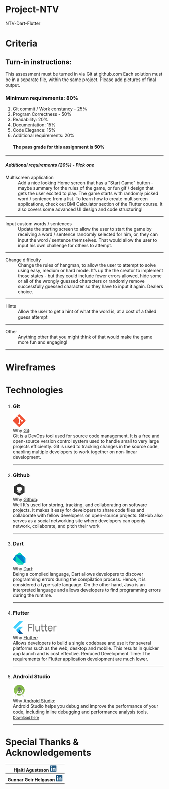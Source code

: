# Project-NTV

NTV-Dart-Flutter

<h1>Criteria</h1>
<h2>Turn-in instructions:</h2>
<p>
    This assessment must be turned in via Git at github.com
    Each solution must be in a separate file, within the same project.
    Please add pictures of final output.
</p>
<h3><strong>Minimum requirements: 80%</strong></h3>
<ol>
  <li>Git commit / Work constancy - 25%</li>
  <li>Program Correctness - 50%</li>
  <li>Readability: 20%</li>
  <li>Documentation: 15%</li>
  <li>Code Elegance: 15%</li>
  <li>Additional requirements: 20%</li>
  <h4>The pass grade for this assignment is 50%</h4>
</ol><hr>
<dl><h5>Additional requirements (20%) - Pick one</h5>
  <dt>Multiscreen application </dt>
  <dd>Add a nice looking Home screen that has a "Start Game" button - maybe summary for the rules of the game, or fun gif / design that gets the user excited to
  play. The game starts with randomly picked word / sentence from a list. To learn
  how to create multiscreen applications, check out BMI Calculator section of the
  Flutter course. It also covers some advanced UI design and code structuring!
</dd><hr>
  <dt>Input custom words / sentences</dt>
  <dd>Update the starting screen to allow the user to start the game by receiving a
  word / sentence randomly selected for him, or, they can input the word / sentence themselves. That would allow the user to input his own challenge for others to attempt.</dd><hr>
  <dt>Change difficulty</dt>
  <dd>Change the rules of hangman, to allow the user to attempt to solve using easy, medium or hard mode. It’s up the the creator to implement those states - but they could include fewer errors allowed, hide some or all of the wrongly guessed characters or randomly remove successfully guessed character so they have to input it again. Dealers choice.</dd><hr>
  <dt>Hints</dt>
  <dd>Allow the user to get a hint of what the word is, at a cost of a failed guess attempt</dd><hr>
  <dt>Other</dt>
  <dd>Anything other that you might think of that would make the game more fun and engaging!</dd><hr>
</dl>
<h1>Wireframes</h1>
<h1>Technologies</h1>
<ol>
    <li>
        <h3>Git</h3><p>
        <img src="assets/images/icons/git.png" width="40px" height="40x"><br>
        Why <a href="https://git-scm.com/" target="_blank">Git</a>:<br>
        Git is a DevOps tool used for source code management. It is a free and open-source version control system used to handle small to very large projects efficiently. Git is used to tracking changes in the source code, enabling multiple developers to work together on non-linear development.
        </p><hr>
    </li>
    <li>
        <h3>Github</h3><p>
        <img src="assets/images/icons/github.png" width="40px" height="40x"><br>
        Why <a href="https://github.com/" target="_blank">Github</a>:<br>
        Well It's used for storing, tracking, and collaborating on software projects. It makes it easy for developers to share code files and collaborate with fellow developers on open-source projects. GitHub also serves as a social networking site where developers can openly network, collaborate, and pitch their work
        </p><hr>
    </li>
    <li>
        <h3>Dart</h3><p>
        <img src="assets/images/icons/dart.png" width="40" height="40"><br>
        Why <a href="https://dart.dev/" target="_blank">Dart</a>:<br>
        Being a compiled language, Dart allows developers to discover programming errors during the compilation process.
        Hence, it is considered a type-safe language.
        On the other hand,
        Java is an interpreted language and allows developers to find programming errors during the runtime.
        </p><hr>
    </li>
    <li>
        <h3>Flutter</h3><p>
        <img src="assets/images/icons/flutter.png" width="140px" height="40x"><br>
        Why <a href="https://docs.flutter.dev/" target="_blank">Flutter</a>:<br>Allows developers to build a single codebase and use it for several platforms such as the web, desktop and mobile. This results in quicker app launch and is cost effective. Reduced Development Time: The requirements for Flutter application development are much lower.<br>
        </p><hr>
    </li>
        <li>
        <h3>Android Studio</h3><p>
        <img src="assets/images/icons/android-studio.png" width="40px" height="40x"><br>
        Why <a href="https://developer.android.com/" target="_blank">Android Studio</a>:<br>Android Studio helps you debug and improve the performance of your code, including inline debugging and performance analysis tools.<br>
        <small><a href="https://developer.android.com/studio" target="_blank">Download here</a></small>
        </p><hr>
    </li>
</ol>
<h1>Special Thanks & Acknowledgements</h1>
<table>
<tr>
    <th>Hjalti Agustsson 
        <a href="https://www.linkedin.com/in/hjaltiagustsson/?originalSubdomain=is" target="_blank">
        <img src="assets/images/icons/linkedin.png" width="20px" height="20x"></a>
    </th>
</tr>
<tr>
    <th>Gunnar Geir Helgason
        <a href="https://www.linkedin.com/in/gunnargh/?utm_source=share&utm_medium=member_mweb&utm_campaign=share_via&utm_content=profile&originalSubdomain=is" target="_blank">
        <img src="assets/images/icons/linkedin.png" width="20px" height="20x"></a>
    </th>
</tr>
</table>

